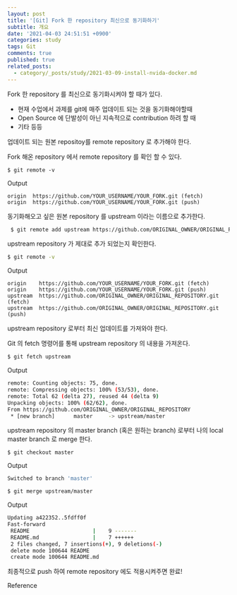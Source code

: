 ```yaml
---
layout: post
title: '[Git] Fork 한 repository 최신으로 동기화하기'
subtitle: 개요
date: '2021-04-03 24:51:51 +0900'
categories: study
tags: Git
comments: true
published: true
related_posts:
  - category/_posts/study/2021-03-09-install-nvida-docker.md
---
```

Fork 한 repository 를 최신으로 동기화시켜야 할 때가 있다.

- 현재 수업에서 과제를 git에 매주 업데이트 되는 것을 동기화해야할때
- Open Source 에 단발성이 아닌 지속적으로 contribution 하려 할 때
- 기타 등등



업데이트 되는 원본 repositoy를 remote repository 로 추가해야 한다.

Fork 해온 repository 에서  remote repository 를 확인 할 수 있다.

```shell
$ git remote -v
```

Output

```shell
origin  https://github.com/YOUR_USERNAME/YOUR_FORK.git (fetch)
origin  https://github.com/YOUR_USERNAME/YOUR_FORK.git (push)
```

동기화해오고 싶은 원본 repository 를 upstream 이라는 이름으로 추가한다.

```sh
 $ git remote add upstream https://github.com/ORIGINAL_OWNER/ORIGINAL_REPOSITORY.git
```

upstream repository 가 제대로 추가 되었는지 확인한다.

```sh
$ git remote -v
```

Output

```shell
origin    https://github.com/YOUR_USERNAME/YOUR_FORK.git (fetch)
origin    https://github.com/YOUR_USERNAME/YOUR_FORK.git (push)
upstream  https://github.com/ORIGINAL_OWNER/ORIGINAL_REPOSITORY.git (fetch)
upstream  https://github.com/ORIGINAL_OWNER/ORIGINAL_REPOSITORY.git (push)
```

upstream repository 로부터 최신 업데이트를 가져와야 한다.

Git 의 fetch 명령어를 통해 upstream repository 의 내용을 가져온다.

```sh
$ git fetch upstream
```

Output

```sh
remote: Counting objects: 75, done.
remote: Compressing objects: 100% (53/53), done.
remote: Total 62 (delta 27), reused 44 (delta 9)
Unpacking objects: 100% (62/62), done.
From https://github.com/ORIGINAL_OWNER/ORIGINAL_REPOSITORY
 * [new branch]      master     -> upstream/master
```

upstream repository 의 master branch (혹은 원하는 branch) 로부터 나의 local master branch 로 merge 한다.

```shell
$ git checkout master
```

Output

```sh
Switched to branch 'master'
```

```sh
$ git merge upstream/master
```

Output

```sh
Updating a422352..5fdff0f
Fast-forward
 README                    |    9 -------
 README.md                 |    7 ++++++
 2 files changed, 7 insertions(+), 9 deletions(-)
 delete mode 100644 README
 create mode 100644 README.md
```

최종적으로 push 하여 remote repository 에도 적용시켜주면 완료!



Reference

[1]: https://help.github.com/articles/syncing-a-fork/
[2]: https://help.github.com/articles/configuring-a-remote-for-a-fork/

